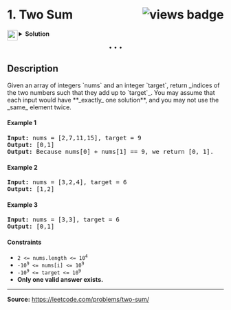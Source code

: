 <h1>
1. Two Sum
<img src="https://tinyurl.com/2p898fxp" align="right" alt="views badge">
</h1>

<details>
<summary>
    <img src="https://git.io/JDE5D" height="24" align="left" alt="swift">
    <b>Solution</b>
</summary>

<br/>

```swift
class Solution {
    func twoSum(_ nums: [Int], _ target: Int) -> [Int] {
        var dict: [Int:Int] = [:]
        for (i, n) in nums.enumerated() {
            if let last = dict[target - n] {
                return [last, i]
            }
            dict[n] = i
        }
        return []
    }
}
```

<p>
<a href="https://gist.github.com/asahiocean/5417d4f858b842d76876aabbe2932031">
<img src="https://git.io/JDNlC" alt="GitHub Gist" height="18" align="center">
</a>
<a href="https://leetcode.com/problems/two-sum/discuss/1629845">
<img src="https://git.io/JDSVA" alt="LeetCode Discuss" height="28" align="right">
</a>
</p>
    
</details>

<p align="center">• • •</p>

<h2>Description</h2>

<p>
Given an array of integers `nums` and an integer `target`, return _indices of the two numbers such that they add up to `target`_.
You may assume that each input would have **_exactly_ one solution**, and you may not use the _same_ element twice.
</p>

<h4>Example 1</h4>

<pre>
<b>Input:</b> nums = [2,7,11,15], target = 9
<b>Output:</b> [0,1]
<b>Output:</b> Because nums[0] + nums[1] == 9, we return [0, 1].
</pre>

<h4>Example 2</h4>

<pre>
<b>Input:</b> nums = [3,2,4], target = 6
<b>Output:</b> [1,2]
</pre>

<h4>Example 3</h4>

<pre>
<b>Input:</b> nums = [3,3], target = 6
<b>Output:</b> [0,1]
</pre>

<h4>Constraints</h4>

<ul>
<li><code>2 <= nums.length <= 10<sup>4</sup></code></li>
<li><code>-10<sup>9</sup> <= nums[i] <= 10<sup>9</sup></code></li>
<li><code>-10<sup>9</sup> <= target <= 10<sup>9</sup></code></li>
<li><b>Only one valid answer exists.</b></li>
</ul>

<hr/>

**Source:** https://leetcode.com/problems/two-sum/
